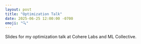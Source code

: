 ```yaml
---
layout: post
title: "Optimization Talk"
date: 2025-06-25 12:00:00 -0700
emoji: "🔍"
---
```

Slides for my optimization talk at Cohere Labs and ML Collective.